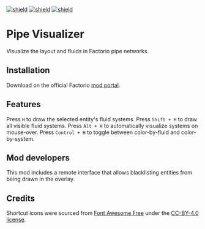 [![shield](https://img.shields.io/badge/Ko--fi-Donate%20-hotpink?logo=kofi&logoColor=white)](https://ko-fi.com/raiguard)
[![shield](https://img.shields.io/badge/Crowdin-Translate-brightgreen)](https://crowdin.com/project/raiguards-factorio-mods)
[![shield](https://img.shields.io/badge/dynamic/json?color=orange&label=Factorio&query=downloads_count&suffix=%20downloads&url=https%3A%2F%2Fmods.factorio.com%2Fapi%2Fmods%2FPipeVisualizer)](https://mods.factorio.com/mod/PipeVisualizer)

# Pipe Visualizer

Visualize the layout and fluids in Factorio pipe networks.

## Installation

Download on the official Factorio [mod portal](https://mods.factorio.com/mod/PipeVisualizer).

## Features

Press `H` to draw the selected entity's fluid systems. Press `Shift + H` to draw all visible fluid systems. Press `Alt + H` to automatically visualize systems on mouse-over. Press `Control + H` to toggle between color-by-fluid and color-by-system.

## Mod developers

This mod includes a remote interface that allows blacklisting entities from being drawn in the overlay.

## Credits

Shortcut icons were sourced from [Font Awesome Free](https://fontawesome.com/search?m=free) under the [CC-BY-4.0 license](https://creativecommons.org/licenses/by/4.0/).
